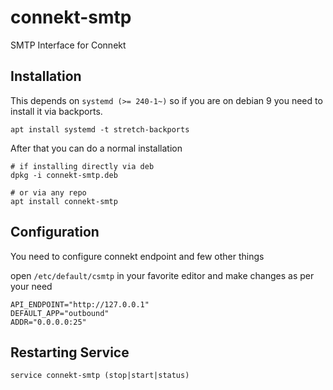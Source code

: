 # connekt-smtp
SMTP Interface for Connekt

## Installation

This depends on `systemd (>= 240-1~)` so if you are on debian 9 you need to install it via backports.

```
apt install systemd -t stretch-backports
```

After that you can do a normal installation

```
# if installing directly via deb
dpkg -i connekt-smtp.deb 

# or via any repo
apt install connekt-smtp
```

## Configuration

You need to configure connekt endpoint and few other things

open `/etc/default/csmtp` in your favorite editor and make changes as per your need

```
API_ENDPOINT="http://127.0.0.1"
DEFAULT_APP="outbound" 
ADDR="0.0.0.0:25"
```


## Restarting Service

```
service connekt-smtp (stop|start|status)
```
